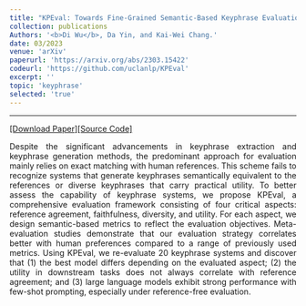 ```yaml
---
title: "KPEval: Towards Fine-Grained Semantic-Based Keyphrase Evaluation"
collection: publications
Authors: '<b>Di Wu</b>, Da Yin, and Kai-Wei Chang.'
date: 03/2023
venue: 'arXiv'
paperurl: 'https://arxiv.org/abs/2303.15422'
codeurl: 'https://github.com/uclanlp/KPEval'
excerpt: ''
topic: 'keyphrase'
selected: 'true'
---
```

---
<a href='https://arxiv.org/pdf/2303.15422.pdf' target="_blank">[Download Paper]</a><a href='https://github.com/uclanlp/KPEval' target="_blank">[Source Code]</a>

<p align="justify">
Despite the significant advancements in keyphrase extraction and keyphrase generation methods, the predominant approach for evaluation mainly relies on exact matching with human references. This scheme fails to recognize systems that generate keyphrases semantically equivalent to the references or diverse keyphrases that carry practical utility. To better assess the capability of keyphrase systems, we propose KPEval, a comprehensive evaluation framework consisting of four critical aspects: reference agreement, faithfulness, diversity, and utility. For each aspect, we design semantic-based metrics to reflect the evaluation objectives. Meta-evaluation studies demonstrate that our evaluation strategy correlates better with human preferences compared to a range of previously used metrics. Using KPEval, we re-evaluate 20 keyphrase systems and discover that (1) the best model differs depending on the evaluated aspect; (2) the utility in downstream tasks does not always correlate with reference agreement; and (3) large language models exhibit strong performance with few-shot prompting, especially under reference-free evaluation.
</p>
